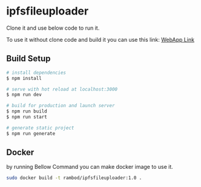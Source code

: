 # ipfsfileuploader

Clone it and use below code to run it.

To use it without clone code and build it you can use this link:
[WebApp Link](https://rambod.github.io/IpfsFileUploader/)

## Build Setup

```bash
# install dependencies
$ npm install

# serve with hot reload at localhost:3000
$ npm run dev

# build for production and launch server
$ npm run build
$ npm run start

# generate static project
$ npm run generate
```

## Docker
by running Bellow Command you can make docker image to use it.
```bash
sudo docker build -t rambod/ipfsfileuploader:1.0 .
```


